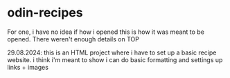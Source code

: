 # odin-recipes

For one, i have no idea if how i opened this is how it was meant to be opened. There weren't enough details on TOP

29.08.2024: this is an HTML project where i have to set up a basic recipe website. i think i'm meant to show i can do basic formatting and settings up links + images